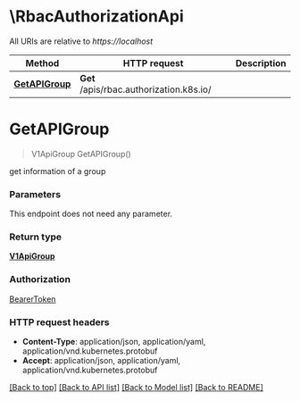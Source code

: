 # \RbacAuthorizationApi

All URIs are relative to *https://localhost*

Method | HTTP request | Description
------------- | ------------- | -------------
[**GetAPIGroup**](RbacAuthorizationApi.md#GetAPIGroup) | **Get** /apis/rbac.authorization.k8s.io/ | 


# **GetAPIGroup**
> V1ApiGroup GetAPIGroup()



get information of a group


### Parameters
This endpoint does not need any parameter.

### Return type

[**V1ApiGroup**](v1.APIGroup.md)

### Authorization

[BearerToken](../README.md#BearerToken)

### HTTP request headers

 - **Content-Type**: application/json, application/yaml, application/vnd.kubernetes.protobuf
 - **Accept**: application/json, application/yaml, application/vnd.kubernetes.protobuf

[[Back to top]](#) [[Back to API list]](../README.md#documentation-for-api-endpoints) [[Back to Model list]](../README.md#documentation-for-models) [[Back to README]](../README.md)

